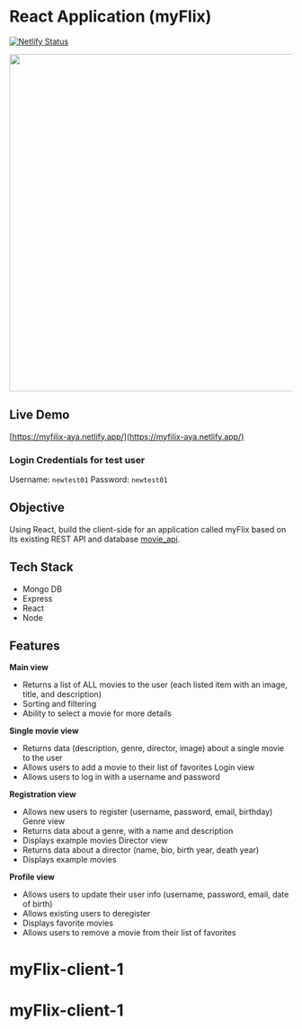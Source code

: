 # React Application (myFlix)
[![Netlify Status](https://api.netlify.com/api/v1/badges/4c79e556-346d-4d6f-a0d5-b5569fe36c9a/deploy-status)](https://app.netlify.com/sites/myfilix-aya/deploys)

<img align=top src="https://res.cloudinary.com/yaponka/image/upload/v1642041807/portfolio/myflix.png" width="600">

## Live Demo
[https://myfilix-aya.netlify.app/](https://myfilix-aya.netlify.app/)

### Login Credentials for test user
Username: `newtest01`
Password: `newtest01`

## Objective
Using React, build the client-side for an application called myFlix based on its existing REST API and database
[movie_api](https://github.com/Aya-Ogihara/movie_api).

## Tech Stack
* Mongo DB
* Express
* React
* Node

## Features
**Main view**
*  Returns a list of ALL movies to the user (each listed item with an image, title, and
description)
* Sorting and filtering
* Ability to select a movie for more details

**Single movie view**
* Returns data (description, genre, director, image) about a single movie to the user
* Allows users to add a movie to their list of favorites
Login view
* Allows users to log in with a username and password

**Registration view**
* Allows new users to register (username, password, email, birthday)
Genre view
* Returns data about a genre, with a name and description
* Displays example movies
Director view
* Returns data about a director (name, bio, birth year, death year)
* Displays example movies

**Profile view**
* Allows users to update their user info (username, password, email, date of birth)
* Allows existing users to deregister
* Displays favorite movies
* Allows users to remove a movie from their list of favorites

# myFlix-client-1
# myFlix-client-1
